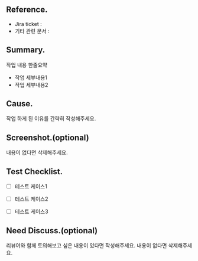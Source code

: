 ## Reference.
- Jira ticket :
- 기타 관련 문서 :


## Summary.
작업 내용 한줄요약
- 작업 세부내용1
- 작업 세부내용2


## Cause.
작업 하게 된 이유를 간략히 작성해주세요.

        
## Screenshot.(optional)
내용이 없다면 삭제해주세요.


## Test Checklist.
- [ ] 테스트 케이스1
- [ ] 테스트 케이스2
- [ ] 테스트 케이스3


## Need Discuss.(optional)
리뷰어와 함께 토의해보고 싶은 내용이 있다면 작성해주세요.
내용이 없다면 삭제해주세요.
